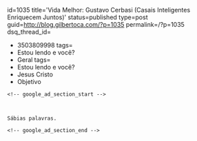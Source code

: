 id=1035
title='Vida Melhor: Gustavo Cerbasi (Casais Inteligentes Enriquecem Juntos)'
status=published
type=post
guid=http://blog.gilbertoca.com/?p=1035
permalink=/?p=1035
dsq_thread_id=
  - 3503809998
tags=
  - Estou lendo e você?
  - Geral
tags=
  - Estou lendo e você?
  - Jesus Cristo
  - Objetivo
~~~~~~
<!-- google_ad_section_start -->



Sábias palavras.

<!-- google_ad_section_end -->